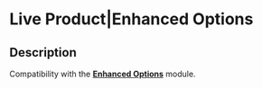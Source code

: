 # Live Product|Enhanced Options

## Description
Compatibility with the **[Enhanced Options](https://www.opencart.com/index.php?route=marketplace/extension/info&extension_id=40391)** module.
